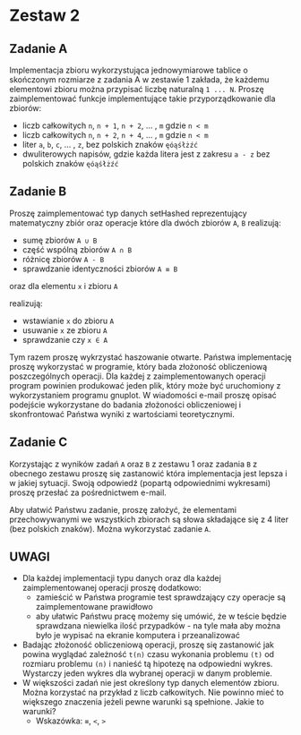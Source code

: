 # Zestaw 2

## Zadanie A

Implementacja zbioru wykorzystująca jednowymiarowe tablice o skończonym rozmiarze z zadania A w zestawie 1 zakłada, że każdemu elementowi zbioru można przypisać liczbę naturalną `1 ... N`. Proszę zaimplementować funkcje implementujące takie przyporządkowanie dla zbiorów:

- liczb całkowitych `n`, `n + 1`, `n + 2`, ... , `m` gdzie `n < m`
- liczb całkowitych `n`, `n + 2`, `n + 4`, ... , `m` gdzie `n < m`
- liter `a`, `b`, `c`, ... , `z`, bez polskich znaków `ęóąśłżźć`
- dwuliterowych napisów, gdzie każda litera jest z zakresu `a - z` bez polskich znaków `ęóąśłżźć`

## Zadanie B

Proszę zaimplementować typ danych setHashed reprezentujący matematyczny zbiór oraz operacje które dla dwóch zbiorów `A`, `B` realizują:

- sumę zbiorów `A ∪ B`
- część wspólną zbiorów `A ∩ B`
- różnicę zbiorów `A - B`
- sprawdzanie identyczności zbiorów `A ≡ B`

oraz dla elementu `x` i zbioru `A`

realizują:

- wstawianie `x` do zbioru `A`
- usuwanie `x` ze zbioru `A`
- sprawdzanie czy `x ∈ A`

Tym razem proszę wykrzystać haszowanie otwarte. Państwa implementację proszę wykorzystać w programie, który bada złożoność obliczeniową poszczególnych operacji. Dla każdej z zaimplementowanych operacji program powinien produkować jeden plik, który może być uruchomiony z wykorzystaniem programu gnuplot. W wiadomości e-mail proszę opisać podejście wykorzystane do badania złożoności obliczeniowej i skonfrontować Państwa wyniki z wartościami teoretycznymi.

## Zadanie C

Korzystając z wyników zadań `A` oraz `B` z zestawu 1 oraz zadania `B` z obecnego zestawu proszę się zastanowić która implementacja jest lepsza i w jakiej sytuacji. Swoją odpowiedź (popartą odpowiednimi wykresami) proszę przesłać za pośrednictwem e-mail.

Aby ułatwić Państwu zadanie, proszę założyć, że elementami przechowywanymi we wszystkich zbiorach są słowa składające się z 4 liter (bez polskich znaków). Można wykorzystać zadanie `A`.

## UWAGI

- Dla każdej implementacji typu danych oraz dla każdej zaimplementowanej operacji proszę dodatkowo:
  - zamieścić w Państwa programie test sprawdzający czy operacje są zaimplementowane prawidłowo
  - aby ułatwic Państwu pracę możemy się umówić, że w teście będzie sprawdzana niewielka ilość przypadków - na tyle mała aby można było je wypisać na ekranie komputera i przeanalizować
- Badając złożoność obliczeniową operacji, proszę się zastanowić jak powina wyglądać zależność `t(n)` czasu wykonania problemu `(t)` od rozmiaru problemu `(n)` i nanieść tą hipotezę na odpowiedni wykres. Wystarczy jeden wykres dla wybranej operacji w danym problemie.
- W większości zadań nie jest określony typ danych elementów zbioru. Można korzystać na przykład z liczb całkowitych. Nie powinno mieć to większego znaczenia jeżeli pewne warunki są spełnione. Jakie to warunki?
  - Wskazówka: `≡`, `<`, `>`
